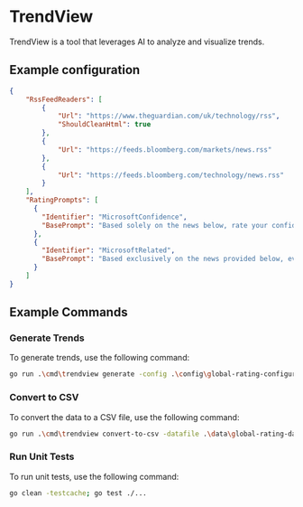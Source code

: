 # TrendView

TrendView is a tool that leverages AI to analyze and visualize trends.

## Example configuration
```json
{
    "RssFeedReaders": [
        {
            "Url": "https://www.theguardian.com/uk/technology/rss",
            "ShouldCleanHtml": true
        },
        {
            "Url": "https://feeds.bloomberg.com/markets/news.rss"
        },
        {
            "Url": "https://feeds.bloomberg.com/technology/news.rss"
        }
    ],
    "RatingPrompts": [
      {
        "Identifier": "MicrosoftConfidence",
        "BasePrompt": "Based solely on the news below, rate your confidence in investing in Microsoft stocks from 0 (no confidence, unwise) to 50 (neutral) to 100 (very confident, good opportunity), considering market trends, regulations, or economic factors. News: "
      },
      {
        "Identifier": "MicrosoftRelated",
        "BasePrompt": "Based exclusively on the news provided below, evaluate the potential connection to Microsoft's stock price. Assign a rating on a scale from 0 to 100, where:  - 0 = completely unrelated - 50 = somewhat related - 100 = very much related If there is any uncertainty or insufficient information to determine relevance, default to a rating of 0. News: "
      }
    ]
}
```

## Example Commands

### Generate Trends

To generate trends, use the following command:

```sh
go run .\cmd\trendview generate -config .\config\global-rating-configuration.json -datafile .\data\global-rating-data.json -loop
```

### Convert to CSV

To convert the data to a CSV file, use the following command:

```sh
go run .\cmd\trendview convert-to-csv -datafile .\data\global-rating-data.json > .\data\global-rating-data.csv
```

### Run Unit Tests

To run unit tests, use the following command:

```sh
go clean -testcache; go test ./...
```